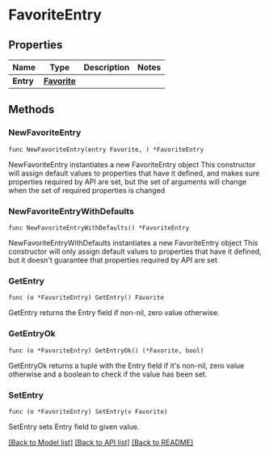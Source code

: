 # FavoriteEntry

## Properties

Name | Type | Description | Notes
------------ | ------------- | ------------- | -------------
**Entry** | [**Favorite**](Favorite.md) |  | 

## Methods

### NewFavoriteEntry

`func NewFavoriteEntry(entry Favorite, ) *FavoriteEntry`

NewFavoriteEntry instantiates a new FavoriteEntry object
This constructor will assign default values to properties that have it defined,
and makes sure properties required by API are set, but the set of arguments
will change when the set of required properties is changed

### NewFavoriteEntryWithDefaults

`func NewFavoriteEntryWithDefaults() *FavoriteEntry`

NewFavoriteEntryWithDefaults instantiates a new FavoriteEntry object
This constructor will only assign default values to properties that have it defined,
but it doesn't guarantee that properties required by API are set

### GetEntry

`func (o *FavoriteEntry) GetEntry() Favorite`

GetEntry returns the Entry field if non-nil, zero value otherwise.

### GetEntryOk

`func (o *FavoriteEntry) GetEntryOk() (*Favorite, bool)`

GetEntryOk returns a tuple with the Entry field if it's non-nil, zero value otherwise
and a boolean to check if the value has been set.

### SetEntry

`func (o *FavoriteEntry) SetEntry(v Favorite)`

SetEntry sets Entry field to given value.



[[Back to Model list]](../README.md#documentation-for-models) [[Back to API list]](../README.md#documentation-for-api-endpoints) [[Back to README]](../README.md)


